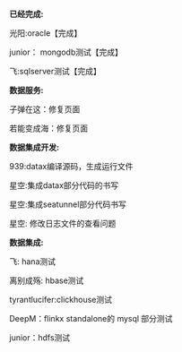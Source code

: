 **已经完成:**

光阳:oracle【完成】

junior： mongodb测试【完成】

飞:sqlserver测试【完成】



**数据服务:**

子弹在这：修复页面

若能变成海：修复页面

**数据集成开发:** 

939:datax编译源码，生成运行文件

星空:集成datax部分代码的书写

星空:集成seatunnel部分代码书写

星空: 修改日志文件的查看问题

**数据集成:** 

飞: hana测试

离别成殇: hbase测试

tyrantlucifer:clickhouse测试

DeepM：flinkx standalone的 mysql 部分测试

junior：hdfs测试